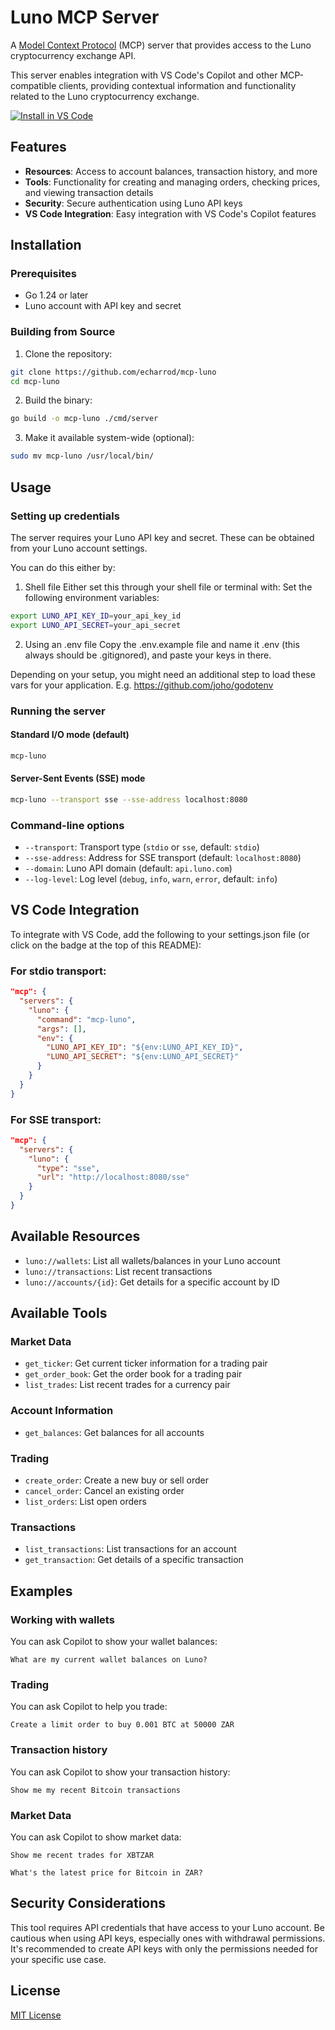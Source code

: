 # Luno MCP Server

A [Model Context Protocol](https://modelcontextprotocol.io) (MCP) server that provides access to the Luno cryptocurrency exchange API.

This server enables integration with VS Code's Copilot and other MCP-compatible clients, providing contextual information and functionality related to the Luno cryptocurrency exchange.

[![Install in VS Code](https://img.shields.io/badge/VS_Code-Install_Luno_MCP-0098FF?style=flat-square&logo=visualstudiocode&logoColor=white)](https://insiders.vscode.dev/redirect/mcp/install?name=mcp-luno&inputs=%5B%7B%22id%22%3A%22luno_api_key_id%22%2C%22type%22%3A%22promptString%22%2C%22description%22%3A%22Luno%20API%20Key%20ID%22%2C%22password%22%3Atrue%7D%2C%7B%22id%22%3A%22luno_api_secret%22%2C%22type%22%3A%22promptString%22%2C%22description%22%3A%22Luno%20API%20Secret%22%2C%22password%22%3Atrue%7D%5D&config=%7B%22command%22%3A%22~/dev/hackathon/model-context-party/mcp-luno/mcp-luno%22%2C%22args%22%3A%5B%5D%2C%22env%22%3A%7B%22LUNO_API_KEY_ID%22%3A%22%24%7Binput%3Aluno_api_key_id%7D%22%2C%22LUNO_API_SECRET%22%3A%22%24%7Binput%3Aluno_api_secret%7D%22%7D%7D)

## Features

- **Resources**: Access to account balances, transaction history, and more
- **Tools**: Functionality for creating and managing orders, checking prices, and viewing transaction details
- **Security**: Secure authentication using Luno API keys
- **VS Code Integration**: Easy integration with VS Code's Copilot features

## Installation

### Prerequisites

- Go 1.24 or later
- Luno account with API key and secret

### Building from Source

1. Clone the repository:

```bash
git clone https://github.com/echarrod/mcp-luno
cd mcp-luno
```

2. Build the binary:

```bash
go build -o mcp-luno ./cmd/server
```

3. Make it available system-wide (optional):

```bash
sudo mv mcp-luno /usr/local/bin/
```

## Usage

### Setting up credentials

The server requires your Luno API key and secret. These can be obtained from your Luno account settings.

You can do this either by:

1. Shell file
   Either set this through your shell file or terminal with:
   Set the following environment variables:

```bash
export LUNO_API_KEY_ID=your_api_key_id
export LUNO_API_SECRET=your_api_secret
```

2. Using an .env file
   Copy the .env.example file and name it .env (this always should be .gitignored), and paste your keys in there.

Depending on your setup, you might need an additional step to load these vars for your application. E.g. https://github.com/joho/godotenv

### Running the server

#### Standard I/O mode (default)

```bash
mcp-luno
```

#### Server-Sent Events (SSE) mode

```bash
mcp-luno --transport sse --sse-address localhost:8080
```

### Command-line options

- `--transport`: Transport type (`stdio` or `sse`, default: `stdio`)
- `--sse-address`: Address for SSE transport (default: `localhost:8080`)
- `--domain`: Luno API domain (default: `api.luno.com`)
- `--log-level`: Log level (`debug`, `info`, `warn`, `error`, default: `info`)

## VS Code Integration

To integrate with VS Code, add the following to your settings.json file (or click on the badge at the top of this README):

### For stdio transport:

```json
"mcp": {
  "servers": {
    "luno": {
      "command": "mcp-luno",
      "args": [],
      "env": {
        "LUNO_API_KEY_ID": "${env:LUNO_API_KEY_ID}",
        "LUNO_API_SECRET": "${env:LUNO_API_SECRET}"
      }
    }
  }
}
```

### For SSE transport:

```json
"mcp": {
  "servers": {
    "luno": {
      "type": "sse",
      "url": "http://localhost:8080/sse"
    }
  }
}
```

## Available Resources

- `luno://wallets`: List all wallets/balances in your Luno account
- `luno://transactions`: List recent transactions
- `luno://accounts/{id}`: Get details for a specific account by ID

## Available Tools

### Market Data

- `get_ticker`: Get current ticker information for a trading pair
- `get_order_book`: Get the order book for a trading pair
- `list_trades`: List recent trades for a currency pair

### Account Information

- `get_balances`: Get balances for all accounts

### Trading

- `create_order`: Create a new buy or sell order
- `cancel_order`: Cancel an existing order
- `list_orders`: List open orders

### Transactions

- `list_transactions`: List transactions for an account
- `get_transaction`: Get details of a specific transaction

## Examples

### Working with wallets

You can ask Copilot to show your wallet balances:

```
What are my current wallet balances on Luno?
```

### Trading

You can ask Copilot to help you trade:

```
Create a limit order to buy 0.001 BTC at 50000 ZAR
```

### Transaction history

You can ask Copilot to show your transaction history:

```
Show me my recent Bitcoin transactions
```

### Market Data

You can ask Copilot to show market data:

```
Show me recent trades for XBTZAR
```

```
What's the latest price for Bitcoin in ZAR?
```

## Security Considerations

This tool requires API credentials that have access to your Luno account. Be cautious when using API keys, especially ones with withdrawal permissions. It's recommended to create API keys with only the permissions needed for your specific use case.

## License

[MIT License](LICENSE)
